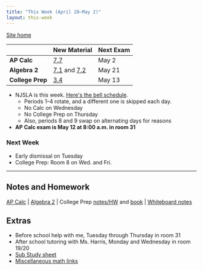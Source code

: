 ```yaml
---
title: "This Week (April 28–May 2)"
layout: this-week
---
```


[Site home](./)

|                  | New Material                                                                                                                                  | Next Exam |
| ---------------- | --------------------------------------------------------------------------------------------------------------------------------------------- | --------- |
| **AP Calc**      | [7.7](./calc-for-ap-larson/7.7-indeterminate-forms-and-lhopitals-rule.md)                                                                     | May 2     |
| **Algebra 2**    | [7.1](./envision-algebra-2/7-1-trigonometric-functions-and-acute-angles.md) and [7.2](./envision-algebra-2/7-2-angles-and-the-unit-circle.md) | May 21    |
| **College Prep** | [3.4](./openstax-elementary-algebra-2e/3-4-solve-geometry-applications-triangles-rectangles-and-the-pythagorean-theorem.md)                   | May 13    |

- NJSLA is this week. [Here's the bell schedule](https://cdn.smore.com/u/thumbs/9a0f/thumb-cfbd3771eebdecbd33ea78e8ef380ab3.jpeg).
  - Periods 1–4 rotate, and a different one is skipped each day.
  - No Calc on Wednesday
  - No College Prep on Thursday
  - Also, periods 8 and 9 swap on alternating days for reasons
- **AP Calc exam is May 12 at 8:00 a.m. in room 31**

### Next Week

- Early dismissal on Tuesday
- College Prep: Room 8 on Wed. and Fri.

---

## Notes and Homework

[AP Calc](./calc-for-ap-larson/) \| [Algebra 2](./envision-algebra-2/) \| College Prep [notes/HW](./openstax-elementary-algebra-2e/) and [book](https://openstax.org/books/elementary-algebra-2e/pages/2-introduction) \| [Whiteboard notes](https://1drv.ms/o/c/c4097c61e06a2b97/EpojsyS4IFdOp0qZoDZdHikBZAinLWQ3ncbWjBZVKo0vtQ?e=5egVmL)

## Extras

- Before school help with me, Tuesday through Thursday in room 31
- After school tutoring with Ms. Harris, Monday and Wednesday in room 19/20
- [Sub Study sheet](https://docs.google.com/spreadsheets/d/1cOCYZAF-hvZ42TtM_6EWiE3OjpTO7w4Vou7y87UMICU/edit?pli=1&gid=0#gid=0)
- [Miscellaneous math links](./misc/math-links.md)
